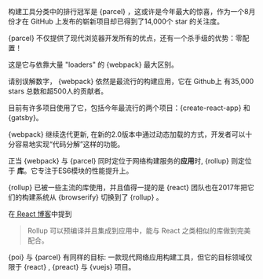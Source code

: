 构建工具分类中的排行冠军是 {parcel} ，这或许是今年最大的惊喜，作为一个8月份才在 GitHub 上发布的崭新项目却已得到了14,000个 star 的关注度。

{parcel} 不仅提供了现代浏览器开发所有的优点，还有一个杀手级的优势：零配置！

这是它与依靠大量 "loaders" 的 {webpack} 最大区别。

请别误解数字， {webpack} 依然是最流行的构建应用，它在 Github上 有35,000 stars 总数和超500人的贡献者。

目前有许多项目使用了它，包括今年最流行的两个项目：{create-react-app} 和 {gatsby}。

{webpack} 继续迭代更新, 在新的2.0版本中通过动态加载的方式，开发者可以十分容易地实现“代码分解”这样的功能。

正当 {webpack} 与 {parcel} 同时定位于网络构建服务的**应用**时, {rollup} 则定位于 **库**。它专注于ES6模块的性能提升上。

{rollup} 已被一些主流的库使用，并且值得一提的是 {react} 团队也在2017年把它们的构建系统从 {browserify} 切换到了 {rollup} 。

在[ React 博客](https://reactjs.org/blog/2017/12/15/improving-the-repository-infrastructure.html)中提到

> Rollup 可以预编译并且集成到应用中，能与 React 之类相似的库做到完美配合。

{poi} 与 {parcel} 有同样的目标: 一款现代网络应用构建工具，但它的目标领域仅限于 {react} , {preact} 与 {vuejs} 项目。
